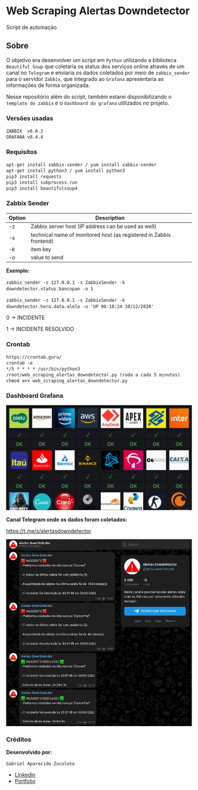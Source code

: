 # Web Scraping Alertas Downdetector
Script de automação

## Sobre
O objetivo era desenvolver um script em `Python` utilizando a biblioteca `Beautiful Soup` que coletaria os status dos serviços online através de um canal no `Telegram` e enviaria os dados coletados por meio de `zabbix_sender` para o servidor `Zabbix`, que integrado ao `Grafana` apresentaria as informações de forma organizada.

Nesse repositório além do script, também estarei disponibilizando o `template do zabbix` e o `dashboard do grafana` utilizados no projeto.

### Versões usadas
```
ZABBIX  v6.0.2
GRAFANA v8.4.4
```

### Requisitos
```
apt-get install zabbix-sender / yum install zabbix-sender
apt-get install python3 / yum install python3
pip3 install requests
pip3 install subprocess.run
pip3 install beautifulsoup4
```

### Zabbix Sender

| Option | Description |
|-----------------|------------------------------------------------------------|
| -z | Zabbix server host (IP address can be used as well) |
| -s | technical name of monitored host (as registered in Zabbix frontend) |
| -k | item key |
| -o | value to send |

__Exemplo:__

`zabbix_sender -z 127.0.0.1 -s ZabbixSender -k downdetector.status.bancopan -o 1`

`zabbix_sender -z 127.0.0.1 -s ZabbixSender -k downdetector.hora.data.alelo -o 'UP 00:18:24 10/12/2020'`

0 -> INCIDENTE

1 -> INCIDENTE RESOLVIDO

### Crontab
```
https://crontab.guru/
crontab -e
*/5 * * * * /usr/bin/python3 /root/web_scraping_alertas_downdetector.py (roda a cada 5 minutos)
chmod a+x web_scraping_alertas_downdetector.py
```

### Dashboard Grafana
![](2022-03-31-19-37-42.gif)

__Canal Telegram onde os dados foram coletados:__

https://t.me/s/alertasdowndetector

![](Canal_Telegram.jpg)

### Créditos
__Desenvolvido por:__
```
Gabriel Aparecido Zucoloto
```
- [Linkedin](https://www.linkedin.com/in/gabriel-zucoloto-51a51b231)
- [Portfolio](https://bielzucoloto.github.io/)




